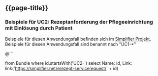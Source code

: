## {{page-title}}

### Beispiele für UC2: Rezeptanforderung der Pflegeeinrichtung mit Einlösung durch Patient

Beispiele für diesen Anwendungsfall befinden sich im [Simplifier Projekt](https://simplifier.net/erezept-servicerequest/~resources?category=Example&exampletype=Bundle&sortBy=RankScore_desc). Beispiele für diesen Anwendungsfall sind benannt nach "UC1-*"

@```

from Bundle
where id.startsWith('UC2-')
select Name: id, Link: link('https://simplifier.net/erezept-servicerequest/' + id)

```
